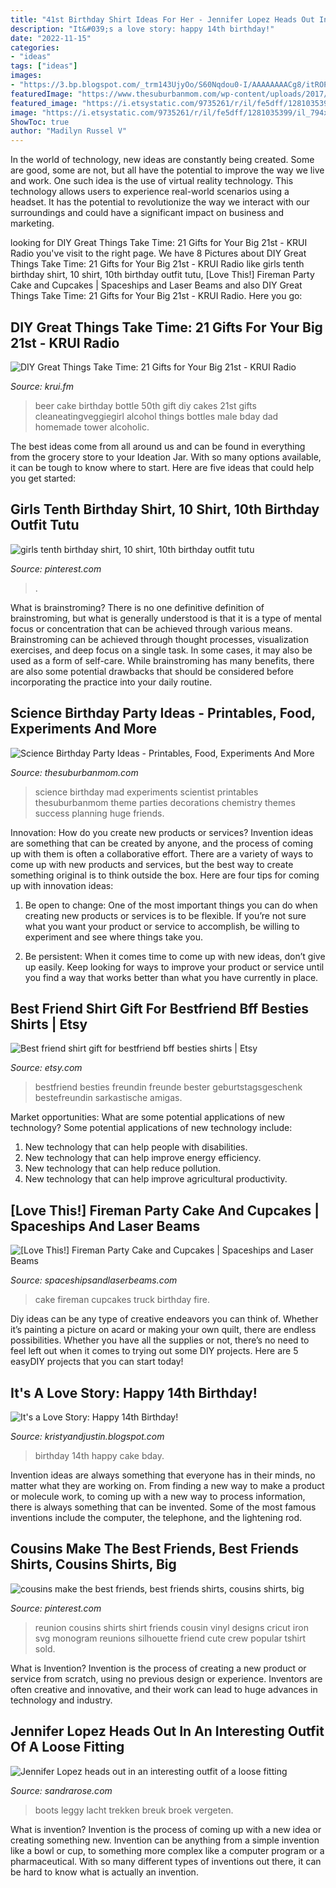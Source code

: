 ```yaml
---
title: "41st Birthday Shirt Ideas For Her - Jennifer Lopez Heads Out In An Interesting Outfit Of A Loose Fitting"
description: "It&#039;s a love story: happy 14th birthday!"
date: "2022-11-15"
categories:
- "ideas"
tags: ["ideas"]
images:
- "https://3.bp.blogspot.com/_trm143UjyOo/S60Nqdou0-I/AAAAAAAACg8/itROPoiSmPA/s1600/Tateym+097.JPG"
featuredImage: "https://www.thesuburbanmom.com/wp-content/uploads/2017/04/Science-Party-Food-Ideas.jpg"
featured_image: "https://i.etsystatic.com/9735261/r/il/fe5dff/1281035399/il_794xN.1281035399_7fbn.jpg"
image: "https://i.etsystatic.com/9735261/r/il/fe5dff/1281035399/il_794xN.1281035399_7fbn.jpg"
ShowToc: true
author: "Madilyn Russel V"
---
```



In the world of technology, new ideas are constantly being created. Some are good, some are not, but all have the potential to improve the way we live and work. One such idea is the use of virtual reality technology. This technology allows users to experience real-world scenarios using a headset. It has the potential to revolutionize the way we interact with our surroundings and could have a significant impact on business and marketing.

	

		
looking for DIY Great Things Take Time: 21 Gifts for Your Big 21st - KRUI Radio you've visit to the right page. We have 8 Pictures about DIY Great Things Take Time: 21 Gifts for Your Big 21st - KRUI Radio like girls tenth birthday shirt, 10 shirt, 10th birthday outfit tutu, [Love This!] Fireman Party Cake and Cupcakes | Spaceships and Laser Beams and also DIY Great Things Take Time: 21 Gifts for Your Big 21st - KRUI Radio. Here you go:
		
    
## DIY Great Things Take Time: 21 Gifts For Your Big 21st - KRUI Radio

<img loading=lazy src="http://krui.fm/wordpress/wp-content/uploads/2016/06/How-to-Make-Beer-Bottle-Cake-14-681x1024.jpg" onerror="this.onerror=null;this.src='https://tse2.mm.bing.net/th?id=OIP.exr9QbfajEFB8IMXzs0xZAHaLI&amp;pid=15.1';" alt="DIY Great Things Take Time: 21 Gifts for Your Big 21st - KRUI Radio">

_Source: krui.fm_

>beer cake birthday bottle 50th gift diy cakes 21st gifts cleaneatingveggiegirl alcohol things bottles male bday dad homemade tower alcoholic. 

	

The best ideas come from all around us and can be found in everything from the grocery store to your Ideation Jar. With so many options available, it can be tough to know where to start. Here are five ideas that could help you get started: 

    
## Girls Tenth Birthday Shirt, 10 Shirt, 10th Birthday Outfit Tutu

<img loading=lazy src="https://i.pinimg.com/736x/22/6b/26/226b2686b12219aee1083960209853f6.jpg" onerror="this.onerror=null;this.src='https://tse1.mm.bing.net/th?id=OIP.Ia7eRSVDXag5o6aL96mdhAHaK7&amp;pid=15.1';" alt="girls tenth birthday shirt, 10 shirt, 10th birthday outfit tutu">

_Source: pinterest.com_

>. 

	

What is brainstroming?
There is no one definitive definition of brainstroming, but what is generally understood is that it is a type of mental focus or concentration that can be achieved through various means. Brainstroming can be achieved through thought processes, visualization exercises, and deep focus on a single task. In some cases, it may also be used as a form of self-care. While brainstroming has many benefits, there are also some potential drawbacks that should be considered before incorporating the practice into your daily routine.

    
## Science Birthday Party Ideas - Printables, Food, Experiments And More

<img loading=lazy src="https://www.thesuburbanmom.com/wp-content/uploads/2017/04/Science-Party-Food-Ideas.jpg" onerror="this.onerror=null;this.src='https://tse1.mm.bing.net/th?id=OIP.ck8H7f7nfPLPy5du7qd9swHaM0&amp;pid=15.1';" alt="Science Birthday Party Ideas - Printables, Food, Experiments And More">

_Source: thesuburbanmom.com_

>science birthday mad experiments scientist printables thesuburbanmom theme parties decorations chemistry themes success planning huge friends. 

	

Innovation: How do you create new products or services?
Invention ideas are something that can be created by anyone, and the process of coming up with them is often a collaborative effort. There are a variety of ways to come up with new products and services, but the best way to create something original is to think outside the box. Here are four tips for coming up with innovation ideas:
1. Be open to change: One of the most important things you can do when creating new products or services is to be flexible. If you’re not sure what you want your product or service to accomplish, be willing to experiment and see where things take you.

2. Be persistent: When it comes time to come up with new ideas, don’t give up easily. Keep looking for ways to improve your product or service until you find a way that works better than what you have currently in place.

    
## Best Friend Shirt Gift For Bestfriend Bff Besties Shirts | Etsy

<img loading=lazy src="https://i.etsystatic.com/9735261/r/il/fe5dff/1281035399/il_794xN.1281035399_7fbn.jpg" onerror="this.onerror=null;this.src='https://tse3.mm.bing.net/th?id=OIP.wzFSwPyoZXEwZaBGIrYvWwHaKA&amp;pid=15.1';" alt="Best friend shirt gift for bestfriend bff besties shirts | Etsy">

_Source: etsy.com_

>bestfriend besties freundin freunde bester geburtstagsgeschenk bestefreundin sarkastische amigas. 

	

Market opportunities: What are some potential applications of new technology?
Some potential applications of new technology include: 
1. New technology that can help people with disabilities. 
2. New technology that can help improve energy efficiency. 
3. New technology that can help reduce pollution. 
4. New technology that can help improve agricultural productivity.

    
## [Love This!] Fireman Party Cake And Cupcakes | Spaceships And Laser Beams

<img loading=lazy src="http://spaceshipsandlaserbeams.com/wp-content/uploads/2015/09/fireman_fire_truck_birthday_cake.jpg" onerror="this.onerror=null;this.src='https://tse1.mm.bing.net/th?id=OIP.2fGvo174fD_37H9vGd6UdgHaLJ&amp;pid=15.1';" alt="[Love This!] Fireman Party Cake and Cupcakes | Spaceships and Laser Beams">

_Source: spaceshipsandlaserbeams.com_

>cake fireman cupcakes truck birthday fire. 

	

Diy ideas can be any type of creative endeavors you can think of. Whether it’s painting a picture on acard or making your own quilt, there are endless possibilities. Whether you have all the supplies or not, there’s no need to feel left out when it comes to trying out some DIY projects. Here are 5 easyDIY projects that you can start today!

    
## It&#039;s A Love Story: Happy 14th Birthday!

<img loading=lazy src="https://3.bp.blogspot.com/_trm143UjyOo/S60Nqdou0-I/AAAAAAAACg8/itROPoiSmPA/s1600/Tateym+097.JPG" onerror="this.onerror=null;this.src='https://tse4.mm.bing.net/th?id=OIP.QsP_mAaTjMalVOD5Hfy-dAHaLE&amp;pid=15.1';" alt="It&#039;s a Love Story: Happy 14th Birthday!">

_Source: kristyandjustin.blogspot.com_

>birthday 14th happy cake bday. 

	

Invention ideas are always something that everyone has in their minds, no matter what they are working on. From finding a new way to make a product or molecule work, to coming up with a new way to process information, there is always something that can be invented. Some of the most famous inventions include the computer, the telephone, and the lightening rod.

    
## Cousins Make The Best Friends, Best Friends Shirts, Cousins Shirts, Big

<img loading=lazy src="https://i.pinimg.com/736x/e9/83/14/e983140a00c18d90317b6200eb27f012--cousins-shirts-family-reunion-shirts.jpg" onerror="this.onerror=null;this.src='https://tse2.mm.bing.net/th?id=OIP.2mM0vM8mchoKAB3kfW1pLQHaHa&amp;pid=15.1';" alt="cousins make the best friends, best friends shirts, cousins shirts, big">

_Source: pinterest.com_

>reunion cousins shirts shirt friends cousin vinyl designs cricut iron svg monogram reunions silhouette friend cute crew popular tshirt sold. 

	

What is Invention?
Invention is the process of creating a new product or service from scratch, using no previous design or experience. Inventors are often creative and innovative, and their work can lead to huge advances in technology and industry.

    
## Jennifer Lopez Heads Out In An Interesting Outfit Of A Loose Fitting

<img loading=lazy src="http://sandrarose.com/wp-content/uploads/2018/07/BGUS_1301926_002.jpg" onerror="this.onerror=null;this.src='https://tse1.mm.bing.net/th?id=OIP.syYAVAYj2J1eEeadOJ5QwAHaLH&amp;pid=15.1';" alt="Jennifer Lopez heads out in an interesting outfit of a loose fitting">

_Source: sandrarose.com_

>boots leggy lacht trekken breuk broek vergeten. 

	

What is invention?
Invention is the process of coming up with a new idea or creating something new. Invention can be anything from a simple invention like a bowl or cup, to something more complex like a computer program or a pharmaceutical. With so many different types of inventions out there, it can be hard to know what is actually an invention.

